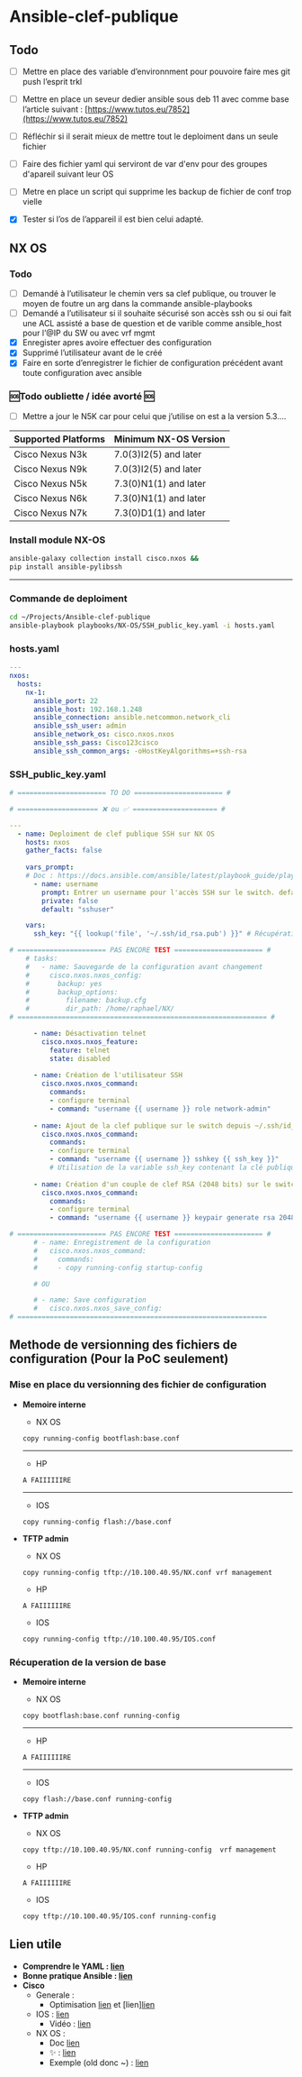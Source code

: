 # Ansible-clef-publique

## Todo

- [ ]  Mettre en place des variable d’environnment pour pouvoire faire mes git push l’esprit trkl
- [ ]  Mettre en place un seveur dedier ansible sous deb 11 avec comme base l’article suivant : [https://www.tutos.eu/7852](https://www.tutos.eu/7852)
- [ ]  Réfléchir si il serait mieux de mettre tout le deploiment dans un seule fichier
- [ ]  Faire des fichier yaml qui serviront de var d'env pour des groupes d'apareil suivant leur OS
- [ ]  Metre en place un script qui supprime les backup de fichier de conf trop vielle 
- [x]  Tester si l’os de l’appareil il est bien celui adapté.


## NX OS
### Todo

- [ ]  Demandé à l’utilisateur le chemin vers sa clef publique, ou trouver le moyen de foutre un arg dans la commande ansible-playbooks
- [ ]  Demandé a l’utilisateur si il souhaite sécurisé son accès ssh ou si oui fait une ACL assisté a base de question et de varible comme ansible_host pour l’@IP du SW ou avec vrf mgmt
- [x]  Enregister apres avoire effectuer des configuration
- [x]  Supprimé l’utilisateur avant de le créé
- [x]  Faire en sorte d’enregistrer le fichier de configuration précédent avant toute configuration avec ansible

### 🆘Todo oubliette / idée avorté 🆘
- [ ]  Mettre a jour le N5K car pour celui que j’utilise on est a la version 5.3….

| Supported Platforms | Minimum NX-OS Version |
| --- | --- |
| Cisco Nexus N3k | 7.0(3)I2(5) and later |
| Cisco Nexus N9k | 7.0(3)I2(5) and later |
| Cisco Nexus N5k | 7.3(0)N1(1) and later |
| Cisco Nexus N6k | 7.3(0)N1(1) and later |
| Cisco Nexus N7k | 7.3(0)D1(1) and later |

### Install module NX-OS

```bash
ansible-galaxy collection install cisco.nxos &&
pip install ansible-pylibssh
```

---

### Commande de deploiment

```bash
cd ~/Projects/Ansible-clef-publique
ansible-playbook playbooks/NX-OS/SSH_public_key.yaml -i hosts.yaml
```

### hosts.yaml

```yaml
---
nxos:
  hosts:
    nx-1:
      ansible_port: 22
      ansible_host: 192.168.1.248
      ansible_connection: ansible.netcommon.network_cli
      ansible_ssh_user: admin
      ansible_network_os: cisco.nxos.nxos
      ansible_ssh_pass: Cisco123cisco
      ansible_ssh_common_args: -oHostKeyAlgorithms=+ssh-rsa
```

### SSH_public_key.yaml

```yaml
# ====================== TO DO ====================== #

# ==================== ❌ ou ✅ ===================== #

---
  - name: Deploiment de clef publique SSH sur NX OS
    hosts: nxos
    gather_facts: false
    
    vars_prompt:
    # Doc : https://docs.ansible.com/ansible/latest/playbook_guide/playbooks_prompts.html
      - name: username
        prompt: Entrer un username pour l'accès SSH sur le switch. default
        private: false
        default: "sshuser"

    vars:
      ssh_key: "{{ lookup('file', '~/.ssh/id_rsa.pub') }}" # Récupération de la clé publique SSH dans l'hote Ansible avec le chemin indiqué, faire attention au droit de lecture 

# ====================== PAS ENCORE TEST ====================== #
    # tasks:
    #   - name: Sauvegarde de la configuration avant changement
    #     cisco.nxos.nxos_config:
    #       backup: yes
    #       backup_options:
    #         filename: backup.cfg
    #         dir_path: /home/raphael/NX/
# ============================================================== #

      - name: Désactivation telnet
        cisco.nxos.nxos_feature:
          feature: telnet
          state: disabled
      
      - name: Création de l'utilisateur SSH
        cisco.nxos.nxos_command:
          commands:
          - configure terminal
          - command: "username {{ username }} role network-admin"
      
      - name: Ajout de la clef publique sur le switch depuis ~/.ssh/id_rsa.pub
        cisco.nxos.nxos_command:
          commands:
          - configure terminal
          - command: "username {{ username }} sshkey {{ ssh_key }}"  
          # Utilisation de la variable ssh_key contenant la clé publique
            
      - name: Création d'un couple de clef RSA (2048 bits) sur le switch 
        cisco.nxos.nxos_command:
          commands:
          - configure terminal
          - command: "username {{ username }} keypair generate rsa 2048 force"

# ====================== PAS ENCORE TEST ====================== #
      # - name: Enregistrement de la configuration
      #   cisco.nxos.nxos_command:
      #     commands:
      #     - copy running-config startup-config

      # OU

      # - name: Save configuration
      #   cisco.nxos.nxos_save_config:
# ============================================================== 
```

## Methode de versionning des fichiers de configuration (Pour la PoC seulement)

### Mise en place du versionning des fichier de configuration

- **Memoire interne**
    - NX OS
    
    ```
    copy running-config bootflash:base.conf
    ```
    
    ---
    
    - HP
    
    ```
    A FAIIIIIIRE
    ```
    
    ---
    
    - IOS
    
    ```
    copy running-config flash://base.conf
    ```
    
- **TFTP admin**
    - NX OS
    
    ```
    copy running-config tftp://10.100.40.95/NX.conf vrf management
    ```
    
    - HP
    
    ```
    A FAIIIIIIRE
    ```
    
    - IOS
    
    ```bash
    copy running-config tftp://10.100.40.95/IOS.conf
    ```
    

### Récuperation de la version de base

- **Memoire interne**
    - NX OS
    
    ```
    copy bootflash:base.conf running-config 
    ```
    
    ---
    
    - HP
    
    ```
    A FAIIIIIIRE
    ```
    
    ---
    
    - IOS
    
    ```
    copy flash://base.conf running-config 
    ```
    
- **TFTP admin**
    - NX OS
    
    ```
    copy tftp://10.100.40.95/NX.conf running-config  vrf management
    ```
    
    - HP
    
    ```
    A FAIIIIIIRE
    ```
    
    - IOS
    
    ```bash
    copy tftp://10.100.40.95/IOS.conf running-config 
    ```
    

## Lien utile

- **Comprendre le YAML : [lien](https://docs.ansible.com/ansible/latest/reference_appendices/YAMLSyntax.html#yaml-syntax)**
- **Bonne pratique Ansible : [lien](https://docs.ansible.com/ansible/latest/tips_tricks/ansible_tips_tricks.html)**
- **Cisco**
    - Generale : 
        - Optimisation [lien](https://www.redhat.com/sysadmin/faster-ansible-playbook-execution) et [lien][lien](https://www.redhat.com/sysadmin/faster-ansible-modules)  
    - IOS : [lien](https://docs.ansible.com/ansible/latest/collections/cisco/ios/ios_command_module.html)
        - Vidéo : [lien](https://youtu.be/wbVZkb8ocH4)
    - NX OS :
        - Doc [lien](https://docs.ansible.com/ansible/latest/collections/cisco/nxos/index.html)
        - ✨ : [lien](https://docs.ansible.com/ansible/latest/collections/cisco/nxos/nxos_command_module.html)
        - Exemple (old donc ~) : [lien](https://docs.ansible.com/ansible/latest/reference_appendices/playbooks_keywords.html#play)
